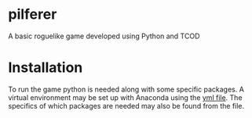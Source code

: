 # pilferer
A basic roguelike game developed using Python and TCOD

# Installation
To run the game python is needed along with some specific packages. A virtual environment may be set up with Anaconda using the <a href="https://github.com/Sebastian-dm/pilferer/blob/master/env/roguelike.yml">yml file</a>. The specifics of which packages are needed may also be found from the file.